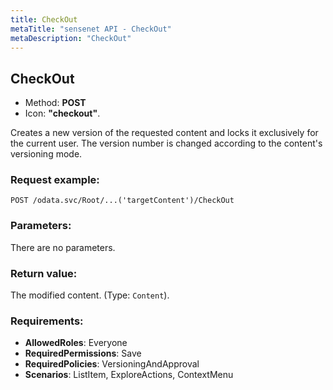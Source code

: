 ```yaml
---
title: CheckOut
metaTitle: "sensenet API - CheckOut"
metaDescription: "CheckOut"
---
```


## CheckOut
- Method: **POST**
- Icon: **"checkout"**.

Creates a new version of the requested content and locks it exclusively for the current user.
 The version number is changed according to the content's versioning mode.

### Request example:

```
POST /odata.svc/Root/...('targetContent')/CheckOut
```
### Parameters:
There are no parameters.

### Return value:
The modified content. (Type: `Content`).

### Requirements:
- **AllowedRoles**: Everyone
- **RequiredPermissions**: Save
- **RequiredPolicies**: VersioningAndApproval
- **Scenarios**: ListItem, ExploreActions, ContextMenu

